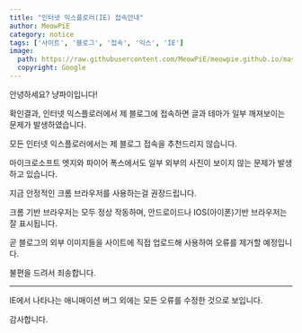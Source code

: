 ```yaml
---
title: "인터넷 익스플로러(IE) 접속안내"
author: MeowPiE
category: notice
tags: ['사이트', '블로그', '접속', '익스', 'IE']
image:
  path: https://raw.githubusercontent.com/MeowPiE/meowpie.github.io/master/assets/img/cutecat.jpg
  copyright: Google
---
```


안녕하세요? 냥파이입니다!

확인결과, 인터넷 익스플로러에서 제 블로그에 접속하면 글과 테마가 일부 깨져보이는 문제가 발생하였습니다.

모든 인터넷 익스플로러에서는 제 블로그 접속을 추천드리지 않습니다.

마이크로소프트 엣지와 파이어 폭스에서도 일부 외부의 사진이 보이지 않는 문제가 발생하고 있습니다.

지금 안정적인 크롬 브라우저를 사용하는걸 권장드립니다.

크롬 기반 브라우저는 모두 정상 작동하며, 안드로이드나 IOS(아이폰)기반 브라우저는 잘 표시됩니다.

곧 블로그의 외부 이미지들을 사이트에 직접 업로드해 사용하여 오류를 제거할 예정입니다.

불편을 드려서 죄송합니다.

---

IE에서 나타나는 애니매이션 버그 외에는 모든 오류를 수정한 것으로 보입니다.

감사합니다.
